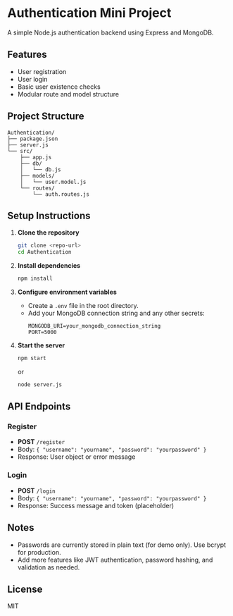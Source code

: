 # Authentication Mini Project

A simple Node.js authentication backend using Express and MongoDB.

## Features

- User registration
- User login
- Basic user existence checks
- Modular route and model structure

## Project Structure

```
Authentication/
├── package.json
├── server.js
└── src/
    ├── app.js
    ├── db/
    │   └── db.js
    ├── models/
    │   └── user.model.js
    └── routes/
        └── auth.routes.js
```

## Setup Instructions

1. **Clone the repository**

   ```bash
   git clone <repo-url>
   cd Authentication
   ```

2. **Install dependencies**

   ```bash
   npm install
   ```

3. **Configure environment variables**

   - Create a `.env` file in the root directory.
   - Add your MongoDB connection string and any other secrets:
     ```env
     MONGODB_URI=your_mongodb_connection_string
     PORT=5000
     ```

4. **Start the server**
   ```bash
   npm start
   ```
   or
   ```bash
   node server.js
   ```

## API Endpoints

### Register

- **POST** `/register`
- Body: `{ "username": "yourname", "password": "yourpassword" }`
- Response: User object or error message

### Login

- **POST** `/login`
- Body: `{ "username": "yourname", "password": "yourpassword" }`
- Response: Success message and token (placeholder)

## Notes

- Passwords are currently stored in plain text (for demo only). Use bcrypt for production.
- Add more features like JWT authentication, password hashing, and validation as needed.

## License

MIT
